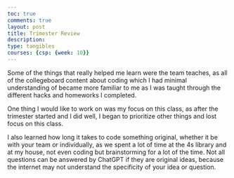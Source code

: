 ```yaml
---
toc: true
comments: true
layout: post
title: Trimester Review
description:
type: tangibles
courses: {csp: {week: 10}}
---
```


Some of the things that really helped me learn were the team teaches, as all of the collegeboard content about coding which I had minimal understanding of became more familiar to me as I was taught through the different hacks and homeworks I completed.

One thing I would like to work on was my focus on this class, as after the trimester started and I did well, I began to prioritize other things and lost focus on this class.

I also learned how long it takes to code something original, whether it be with your team or individually, as we spent a lot of time at the 4s library and at my house, not even coding but brainstorming for a lot of the time. Not all questions can be answered by ChatGPT if they are original ideas, because the internet may not understand the specificity of your idea or question.